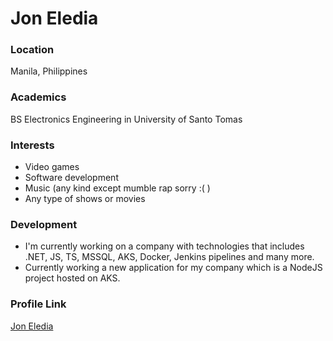 # Jon Eledia

### Location

Manila, Philippines

### Academics

BS Electronics Engineering in University of Santo Tomas

### Interests

- Video games
- Software development
- Music (any kind except mumble rap sorry :( )
- Any type of shows or movies

### Development

- I'm currently working on a company with technologies that includes .NET, JS, TS, MSSQL, AKS, Docker, Jenkins pipelines and many more.
- Currently working a new application for my company which is a NodeJS project hosted on AKS.

### Profile Link

[Jon Eledia](https://github.com/joneledia/)
